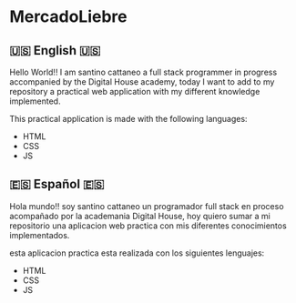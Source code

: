 # MercadoLiebre

## 🇺🇸 English 🇺🇸
Hello World!!
I am santino cattaneo a full stack programmer in progress accompanied by the Digital House academy, today I want to add to my repository a practical web application with my different knowledge implemented.
>
This practical application is made with the following languages:
- HTML
- CSS
- JS
>
## 🇪🇸 Español 🇪🇸
Hola mundo!!
soy santino cattaneo un programador full stack en proceso acompañado por la academania Digital House, hoy quiero sumar a mi repositorio una aplicacion web practica con mis diferentes conocimientos implementados.
>
esta aplicacion practica esta realizada con los siguientes lenguajes:
- HTML
- CSS
- JS
